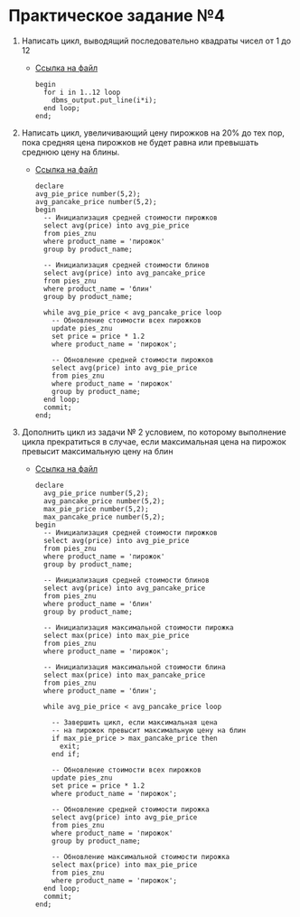 # Практическое задание №4


1. Написать цикл, выводящий последовательно квадраты чисел от 1 до 12

    * [Ссылка на файл](src/sql_4_1.sql)   
      ```
      begin
        for i in 1..12 loop
          dbms_output.put_line(i*i);
        end loop;
      end;
      ```

1. Написать цикл, увеличивающий цену пирожков на 20% до тех пор, пока средняя цена пирожков не будет равна или превышать среднюю цену на блины.

    * [Ссылка на файл](src/sql_4_2.sql)   
      ```
      declare
      avg_pie_price number(5,2);
      avg_pancake_price number(5,2);
      begin
        -- Инициализация средней стоимости пирожков
        select avg(price) into avg_pie_price
        from pies_znu
        where product_name = 'пирожок'
        group by product_name;
        
        -- Инициализация средней стоимости блинов
        select avg(price) into avg_pancake_price
        from pies_znu
        where product_name = 'блин'
        group by product_name;
        
        while avg_pie_price < avg_pancake_price loop
          -- Обновление стоимости всех пирожков
          update pies_znu
          set price = price * 1.2
          where product_name = 'пирожок';
          
          -- Обновление средней стоимости пирожков
          select avg(price) into avg_pie_price
          from pies_znu
          where product_name = 'пирожок'
          group by product_name;
        end loop;
        commit;
      end;
      ```

1. Дополнить цикл из задачи № 2 условием, по которому выполнение цикла прекратиться в случае, если максимальная цена на пирожок превысит максимальную цену на блин

    * [Ссылка на файл](src/sql_4_3.sql)   
      ```
      declare
        avg_pie_price number(5,2);
        avg_pancake_price number(5,2);
        max_pie_price number(5,2);
        max_pancake_price number(5,2);
      begin
        -- Инициализация средней стоимости пирожков
        select avg(price) into avg_pie_price
        from pies_znu
        where product_name = 'пирожок'
        group by product_name;
        
        -- Инициализация средней стоимости блинов
        select avg(price) into avg_pancake_price
        from pies_znu
        where product_name = 'блин'
        group by product_name;

        -- Инициализация максимальной стоимости пирожка
        select max(price) into max_pie_price
        from pies_znu
        where product_name = 'пирожок';

        -- Инициализация максимальной стоимости блина
        select max(price) into max_pancake_price
        from pies_znu
        where product_name = 'блин';
        
        while avg_pie_price < avg_pancake_price loop

          -- Завершить цикл, если максимальная цена
          -- на пирожок превысит максимальную цену на блин
          if max_pie_price > max_pancake_price then
            exit;
          end if;

          -- Обновление стоимости всех пирожков
          update pies_znu
          set price = price * 1.2
          where product_name = 'пирожок';
          
          -- Обновление средней стоимости пирожка
          select avg(price) into avg_pie_price
          from pies_znu
          where product_name = 'пирожок'
          group by product_name;

          -- Обновление максимальной стоимости пирожка
          select max(price) into max_pie_price
          from pies_znu
          where product_name = 'пирожок';
        end loop;
        commit;
      end;

      ```
